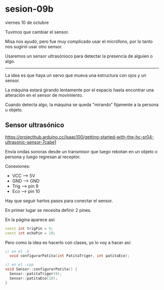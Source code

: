 # sesion-09b

viernes 10 de octubre

Tuvimos que cambiar el sensor.

Misa nos ayudó, pero fue muy complicado usar el micrófono, por lo tanto nos sugirió usar otro sensor.

Usaremos un sensor ultrasónioco para detectar la presencia de alguien o algo.

---

La idea es que haya un servo que mueva una estructura con ojos y un sensor.

La máquina estará girando lentamente por el espacio hasta encontrar una alteración en el sensor de movimiento.

Cuando detecta algo, la máquina se queda "mirando" fijamente a la persona u objeto.

## Sensor ultrasónico

<https://projecthub.arduino.cc/Isaac100/getting-started-with-the-hc-sr04-ultrasonic-sensor-7cabe1>

Envía ondas sonoras desde un transmisor que luego rebotan en un objeto o persona y luego regresan al receptor.

Conexiones:
- VCC --> 5V
- GND --> GND
- Trig --> pin 9
- Eco --> pin 10

Hay que seguir hartos pasos para conectar el sensor.

En primer lugar se necesita definir 2 pines.

En la página aparece así:

```cpp
const int trigPin = 9;  
const int echoPin = 10; 
```

Pero como la idea es hacerlo con clases, yo lo voy a hacer así:

```cpp
// en el .h
  void configurarPatita(int PatitaTriger, int patitaEco);
```

```cpp
// en el .cpp
void Sensor::configurarPatita() {
  Sensor::patitaTriger(9);
  Sensor::patitaEco(10);
}
```